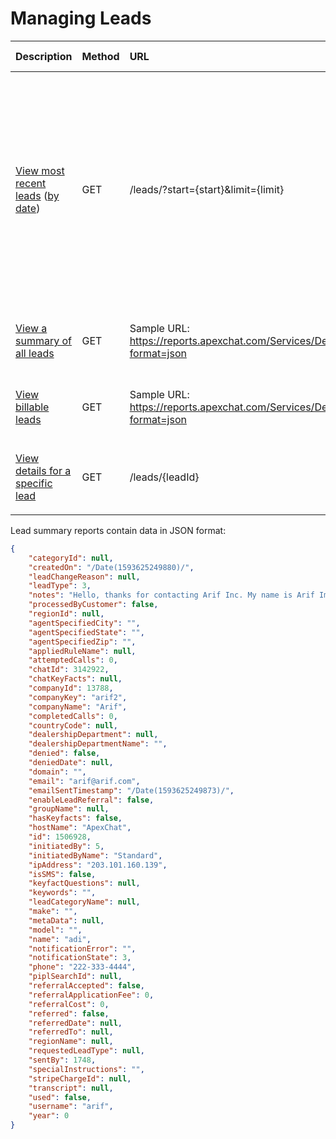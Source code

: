 # Managing Leads

| Description | Method | URL | Post Body Parameters
| :-- | :-- | :-- | :--
| [View most recent leads](/ManagingLeads/ViewMostRecentLeads) ([by date](/ManagingLeads/ViewMostRecentLeads/ViewLeadsByDate)) | GET | /leads/?start={start}&limit={limit} | <ul><li>start - the starting value for the paginated results</li><li>limit - the number of records to return</li><li>filter - any filters to apply on the data. See [here](/README.md#Filters) for more information.</li></ul>
| [View a summary of all leads](/ReportsAndTranscripts/GenerateReports) | GET | Sample URL: https://reports.apexchat.com/Services/DefaultService.svc/queueduserreports/23709?format=json | All parameters will be set up in the portal.  See [here](/ReportsAndTranscripts#How-to-Get-the-URL-for-Reports) for more information.
| [View billable leads](/ReportsAndTranscripts/GenerateReports) | GET | Sample URL: https://reports.apexchat.com/Services/DefaultService.svc/queueduserreports/23709?format=json | All parameters will be set up in the portal.  See [here](/ReportsAndTranscripts#How-to-Get-the-URL-for-Reports) for more information.
| [View details for a specific lead](/ManagingLeads/ViewASpecificLead) | GET | /leads/{leadId} | <ul><li>leadId - the ID of the lead to see details for</li></ul>

Lead summary reports contain data in JSON format:

``` json
{
    "categoryId": null,
    "createdOn": "/Date(1593625249880)/",
    "leadChangeReason": null,
    "leadType": 3,
    "notes": "Hello, thanks for contacting Arif Inc. My name is Arif Imran, may I have your name?\nKitbe\n12\narif@arif.com\n222-333-4444\n Notes: Jdjd",
    "processedByCustomer": false,
    "regionId": null,
    "agentSpecifiedCity": "",
    "agentSpecifiedState": "",
    "agentSpecifiedZip": "",
    "appliedRuleName": null,
    "attemptedCalls": 0,
    "chatId": 3142922,
    "chatKeyFacts": null,
    "companyId": 13788,
    "companyKey": "arif2",
    "companyName": "Arif",
    "completedCalls": 0,
    "countryCode": null,
    "dealershipDepartment": null,
    "dealershipDepartmentName": "",
    "denied": false,
    "deniedDate": null,
    "domain": "",
    "email": "arif@arif.com",
    "emailSentTimestamp": "/Date(1593625249873)/",
    "enableLeadReferral": false,
    "groupName": null,
    "hasKeyfacts": false,
    "hostName": "ApexChat",
    "id": 1506928,
    "initiatedBy": 5,
    "initiatedByName": "Standard",
    "ipAddress": "203.101.160.139",
    "isSMS": false,
    "keyfactQuestions": null,
    "keywords": "",
    "leadCategoryName": null,
    "make": "",
    "metaData": null,
    "model": "",
    "name": "adi",
    "notificationError": "",
    "notificationState": 3,
    "phone": "222-333-4444",
    "piplSearchId": null,
    "referralAccepted": false,
    "referralApplicationFee": 0,
    "referralCost": 0,
    "referred": false,
    "referredDate": null,
    "referredTo": null,
    "regionName": null,
    "requestedLeadType": null,
    "sentBy": 1748,
    "specialInstructions": "",
    "stripeChargeId": null,
    "transcript": null,
    "used": false,
    "username": "arif",
    "year": 0
}
```